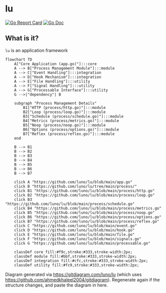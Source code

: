 # lu
[![Go Report Card](https://goreportcard.com/badge/github.com/luno/lu?style=flat-square)](https://goreportcard.com/report/github.com/luno/lu)
[![Go Doc](https://img.shields.io/badge/godoc-reference-blue.svg?style=flat-square)](http://godoc.org/github.com/luno/lu)

## What is it?
`lu` is an application framework

```mermaid
flowchart TD
    A["Core Application (app.go)"]:::core
    A --> B["Process Management Module"]:::module
    A --> C["Event Handling"]:::integration
    A --> D["Hook Mechanism"]:::integration
    A --> E["File Handling"]:::utility
    A --> F["Signal Handling"]:::utility
    A --> G["Processable Interface"]:::utility
    G -->|"dependency"| B

    subgraph "Process Management Details"
        B1["HTTP (process/http.go)"]:::module
        B2["Loop (process/loop.go)"]:::module
        B3["Schedule (process/schedule.go)"]:::module
        B4["Metrics (process/metrics.go)"]:::module
        B5["Noop (process/noop.go)"]:::module
        B6["Options (process/options.go)"]:::module
        B7["Reflex (process/reflex.go)"]:::module
    end

    B --> B1
    B --> B2
    B --> B3
    B --> B4
    B --> B5
    B --> B6
    B --> B7

    click A "https://github.com/luno/lu/blob/main/app.go"
    click B "https://github.com/luno/lu/tree/main/process/"
    click B1 "https://github.com/luno/lu/blob/main/process/http.go"
    click B2 "https://github.com/luno/lu/blob/main/process/loop.go"
    click B3 "https://github.com/luno/lu/blob/main/process/schedule.go"
    click B4 "https://github.com/luno/lu/blob/main/process/metrics.go"
    click B5 "https://github.com/luno/lu/blob/main/process/noop.go"
    click B6 "https://github.com/luno/lu/blob/main/process/options.go"
    click B7 "https://github.com/luno/lu/blob/main/process/reflex.go"
    click C "https://github.com/luno/lu/blob/main/event.go"
    click D "https://github.com/luno/lu/blob/main/hook.go"
    click E "https://github.com/luno/lu/blob/main/file.go"
    click F "https://github.com/luno/lu/blob/main/signals.go"
    click G "https://github.com/luno/lu/blob/main/processable.go"

    classDef core fill:#f9c,stroke:#333,stroke-width:2px;
    classDef module fill:#bbf,stroke:#333,stroke-width:2px;
    classDef integration fill:#cfc,stroke:#333,stroke-width:2px;
    classDef utility fill:#fc9,stroke:#333,stroke-width:2px;
```

Diagram generated via https://gitdiagram.com/luno/lu (which uses https://github.com/ahmedkhaleel2004/gitdiagram). 
Regenerate again if the structure changes, and paste the diagram in here. 